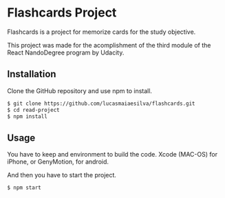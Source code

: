 # Flashcards Project

Flashcards is a project for memorize cards for the study objective. 

This project was made for the acomplishment of the third module of the React NandoDegree program by Udacity.

## Installation

Clone the GitHub repository and use npm to install.

```sh
$ git clone https://github.com/lucasmaiaesilva/flashcards.git
$ cd read-project
$ npm install
```

## Usage

You have to keep and environment to build the code. Xcode (MAC-OS) for iPhone, or GenyMotion, for android.

And then you have to start the project.

```sh
$ npm start
```